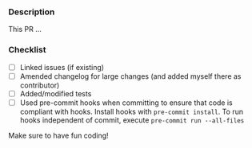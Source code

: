 ### Description

This PR ...

### Checklist

- [ ] Linked issues (if existing)
- [ ] Amended changelog for large changes (and added myself there as contributor)
- [ ] Added/modified tests
- [ ] Used pre-commit hooks when committing to ensure that code is compliant with hooks. Install hooks with `pre-commit install`.
      To run hooks independent of commit, execute `pre-commit run --all-files`

Make sure to have fun coding!
